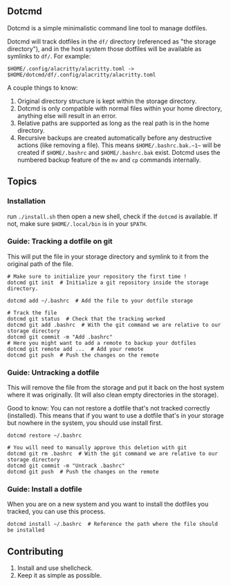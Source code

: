 ## Dotcmd

Dotcmd is a simple minimalistic command line tool to manage dotfiles.

Dotcmd will track dotfiles in the `df/` directory (referenced as "the storage directory"), and in the host system those dotfiles will be available as symlinks to `df/`. For example:

`$HOME/.config/alacritty/alacritty.toml -> $HOME/dotcmd/df/.config/alacritty/alacritty.toml`

A couple things to know:

1. Original directory structure is kept within the storage directory.
2. Dotcmd is only compatible with normal files within your home directory, anything else will result in an error.
3. Relative paths are supported as long as the real path is in the home directory.
4. Recursive backups are created automatically before any destructive actions (like removing a file). This means `$HOME/.bashrc.bak.~1~` will be created if `$HOME/.bashrc` and `$HOME/.bashrc.bak` exist. Dotcmd uses the numbered backup feature of the `mv` and `cp` commands internally.

## Topics

### Installation

run `./install.sh` then open a new shell, check if the `dotcmd` is available.  If not, make sure `$HOME/.local/bin` is in your `$PATH`.

### Guide: Tracking a dotfile on git

This will put the file in your storage directory and symlink to it from the original path of the file.

```shell
# Make sure to initialize your repository the first time !
dotcmd git init  # Initialize a git repository inside the storage directory.

dotcmd add ~/.bashrc  # Add the file to your dotfile storage

# Track the file
dotcmd git status  # Check that the tracking worked
dotcmd git add .bashrc  # With the git command we are relative to our storage directory
dotcmd git commit -m "Add .bashrc"
# Here you might want to add a remote to backup your dotfiles
dotcmd git remote add ...  # Add your remote
dotcmd git push  # Push the changes on the remote
```

### Guide: Untracking a dotfile

This will remove the file from the storage and put it back on the host system where it was originally. (It will also clean empty directories in the storage).

Good to know: You can not restore a dotfile that's not tracked correctly (installed). This means that if you want to use a dotfile that's in your storage but nowhere in the system, you should use install first.

```shell
dotcmd restore ~/.bashrc

# You will need to manually approve this deletion with git
dotcmd git rm .bashrc  # With the git command we are relative to our storage directory
dotcmd git commit -m "Untrack .bashrc"
dotcmd git push  # Push the changes on the remote
```

### Guide: Install a dotfile

When you are on a new system and you want to install the dotfiles you tracked, you can use this process.

```shell
dotcmd install ~/.bashrc  # Reference the path where the file should be installed
```


## Contributing

1. Install and use shellcheck.
2. Keep it as simple as possible.
